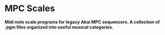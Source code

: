 # MPC Scales

**Midi note scale programs for legacy Akai MPC sequencers. A collection of .pgm files organized into useful musical categories.**
